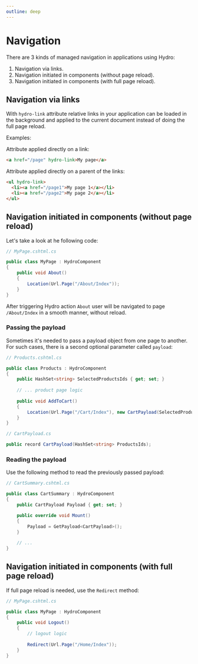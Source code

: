 ```yaml
---
outline: deep
---
```


# Navigation

There are 3 kinds of managed navigation in applications using Hydro:
1. Navigation via links.
2. Navigation initiated in components (without page reload).
3. Navigation initiated in components (with full page reload).

## Navigation via links

With `hydro-link` attribute relative links in your application can be loaded in the background and applied to the current document instead of doing the full page reload.

Examples:

Attribute applied directly on a link:
```html
<a href="/page" hydro-link>My page</a>
```

Attribute applied directly on a parent of the links:
```html
<ul hydro-link>
  <li><a href="/page1">My page 1</a></li>
  <li><a href="/page2">My page 2</a></li>
</ul>
```

## Navigation initiated in components (without page reload)

Let's take a look at he following code:

```csharp
// MyPage.cshtml.cs

public class MyPage : HydroComponent
{
    public void About()
    {
        Location(Url.Page("/About/Index"));
    }
}
```

After triggering Hydro action `About` user will be navigated to page `/About/Index` in a smooth manner, without reload.

### Passing the payload

Sometimes it's needed to pass a payload object from one page to another. For such cases, there is a second optional parameter called `payload`:

```csharp
// Products.cshtml.cs

public class Products : HydroComponent
{
    public HashSet<string> SelectedProductsIds { get; set; }
    
    // ... product page logic
    
    public void AddToCart()
    {
        Location(Url.Page("/Cart/Index"), new CartPayload(SelectedProductsIds));
    }
}
```
```csharp
// CartPayload.cs

public record CartPayload(HashSet<string> ProductsIds);
```

### Reading the payload

Use the following method to read the previously passed payload:

```csharp
// CartSummary.cshtml.cs

public class CartSummary : HydroComponent
{
    public CartPayload Payload { get; set; }

    public override void Mount()
    {
        Payload = GetPayload<CartPayload>();
    }
    
    // ...
}
```


## Navigation initiated in components (with full page reload)

If full page reload is needed, use the `Redirect` method:

```csharp
// MyPage.cshtml.cs

public class MyPage : HydroComponent
{
    public void Logout()
    {
        // logout logic
    
        Redirect(Url.Page("/Home/Index"));
    }
}
```